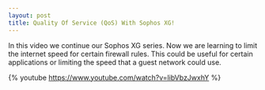 ```yaml
---
layout: post
title: Quality Of Service (QoS) With Sophos XG!
---
```

In this video we continue our Sophos XG series. Now we are learning to limit the internet speed for certain firewall rules. This could be useful for certain applications or limiting the speed that a guest network could use.

{% youtube https://www.youtube.com/watch?v=libVbzJwxhY %}
